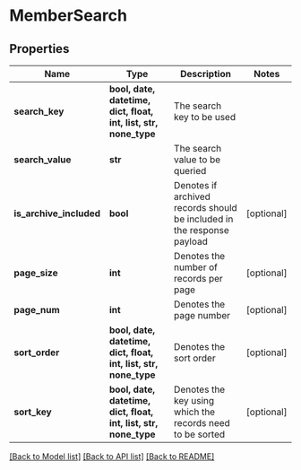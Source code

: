 # MemberSearch


## Properties
Name | Type | Description | Notes
------------ | ------------- | ------------- | -------------
**search_key** | **bool, date, datetime, dict, float, int, list, str, none_type** | The search key to be used | 
**search_value** | **str** | The search value to be queried | 
**is_archive_included** | **bool** | Denotes if archived records should be included in the response payload | [optional] 
**page_size** | **int** | Denotes the number of records per page | [optional] 
**page_num** | **int** | Denotes the page number | [optional] 
**sort_order** | **bool, date, datetime, dict, float, int, list, str, none_type** | Denotes the sort order | [optional] 
**sort_key** | **bool, date, datetime, dict, float, int, list, str, none_type** | Denotes the key using which the records need to be sorted | [optional] 

[[Back to Model list]](../README.md#documentation-for-models) [[Back to API list]](../README.md#documentation-for-api-endpoints) [[Back to README]](../README.md)


